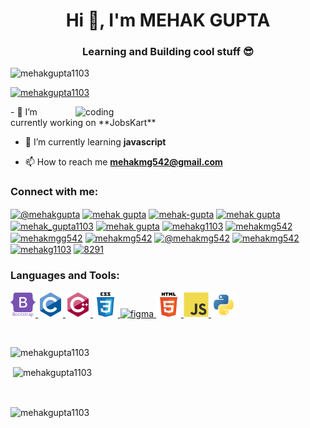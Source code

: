 <h1 align="center">Hi 👋, I'm MEHAK GUPTA</h1>
<h3 align="center">Learning and Building cool stuff 😎</h3>

<p align="left"> <img src="https://komarev.com/ghpvc/?username=mehakgupta1103&label=Profile%20views&color=0e75b6&style=flat" alt="mehakgupta1103" /> </p>

<p align="left"> <a href="https://github.com/ryo-ma/github-profile-trophy"><img src="https://github-profile-trophy.vercel.app/?username=mehakgupta1103" alt="mehakgupta1103" /></a> </p>

<img align = "right" alt="coding" width = 400 src = "https://media0.giphy.com/media/L1R1tvI9svkIWwpVYr/giphy.gif?cid=ecf05e47f8yc4gaa8mu5ou09e9x02uusstzevrgq6xudmx4q&rid=giphy.gif&ct=g"  >
- 🔭 I’m currently working on **JobsKart**

- 🌱 I’m currently learning **javascript**

- 📫 How to reach me **mehakmg542@gmail.com**

<h3 align="left">Connect with me:</h3>
<p align="left">
<a href="https://codepen.io/@mehakgupta" target="blank"><img align="center" src="https://raw.githubusercontent.com/rahuldkjain/github-profile-readme-generator/master/src/images/icons/Social/codepen.svg" alt="@mehakgupta" height="30" width="40" /></a>
<a href="https://linkedin.com/in/mehak gupta" target="blank"><img align="center" src="https://raw.githubusercontent.com/rahuldkjain/github-profile-readme-generator/master/src/images/icons/Social/linked-in-alt.svg" alt="mehak gupta" height="30" width="40" /></a>
<a href="https://stackoverflow.com/users/mehak-gupta" target="blank"><img align="center" src="https://raw.githubusercontent.com/rahuldkjain/github-profile-readme-generator/master/src/images/icons/Social/stack-overflow.svg" alt="mehak-gupta" height="30" width="40" /></a>
<a href="https://fb.com/mehak gupta" target="blank"><img align="center" src="https://raw.githubusercontent.com/rahuldkjain/github-profile-readme-generator/master/src/images/icons/Social/facebook.svg" alt="mehak gupta" height="30" width="40" /></a>
<a href="https://instagram.com/mehak_gupta1103" target="blank"><img align="center" src="https://raw.githubusercontent.com/rahuldkjain/github-profile-readme-generator/master/src/images/icons/Social/instagram.svg" alt="mehak_gupta1103" height="30" width="40" /></a>
<a href="https://dribbble.com/mehak gupta" target="blank"><img align="center" src="https://raw.githubusercontent.com/rahuldkjain/github-profile-readme-generator/master/src/images/icons/Social/dribbble.svg" alt="mehak gupta" height="30" width="40" /></a>
<a href="https://www.codechef.com/users/mehakg1103" target="blank"><img align="center" src="https://cdn.jsdelivr.net/npm/simple-icons@3.1.0/icons/codechef.svg" alt="mehakg1103" height="30" width="40" /></a>
<a href="https://www.hackerrank.com/mehakmg542" target="blank"><img align="center" src="https://raw.githubusercontent.com/rahuldkjain/github-profile-readme-generator/master/src/images/icons/Social/hackerrank.svg" alt="mehakmg542" height="30" width="40" /></a>
<a href="https://codeforces.com/profile/mehakmgg542" target="blank"><img align="center" src="https://raw.githubusercontent.com/rahuldkjain/github-profile-readme-generator/master/src/images/icons/Social/codeforces.svg" alt="mehakmgg542" height="30" width="40" /></a>
<a href="https://www.leetcode.com/mehakmg542" target="blank"><img align="center" src="https://raw.githubusercontent.com/rahuldkjain/github-profile-readme-generator/master/src/images/icons/Social/leet-code.svg" alt="mehakmg542" height="30" width="40" /></a>
<a href="https://www.hackerearth.com/@mehakmg542" target="blank"><img align="center" src="https://raw.githubusercontent.com/rahuldkjain/github-profile-readme-generator/master/src/images/icons/Social/hackerearth.svg" alt="@mehakmg542" height="30" width="40" /></a>
<a href="https://auth.geeksforgeeks.org/user/mehakmg542" target="blank"><img align="center" src="https://raw.githubusercontent.com/rahuldkjain/github-profile-readme-generator/master/src/images/icons/Social/geeks-for-geeks.svg" alt="mehakmg542" height="30" width="40" /></a>
<a href="https://www.topcoder.com/members/mehakg1103" target="blank"><img align="center" src="https://raw.githubusercontent.com/rahuldkjain/github-profile-readme-generator/master/src/images/icons/Social/topcoder.svg" alt="mehakg1103" height="30" width="40" /></a>
<a href="https://discord.gg/8291" target="blank"><img align="center" src="https://raw.githubusercontent.com/rahuldkjain/github-profile-readme-generator/master/src/images/icons/Social/discord.svg" alt="8291" height="30" width="40" /></a>
</p>

<h3 align="left">Languages and Tools:</h3>
<p align="left"> <a href="https://getbootstrap.com" target="_blank" rel="noreferrer"> <img src="https://raw.githubusercontent.com/devicons/devicon/master/icons/bootstrap/bootstrap-plain-wordmark.svg" alt="bootstrap" width="40" height="40"/> </a> <a href="https://www.cprogramming.com/" target="_blank" rel="noreferrer"> <img src="https://raw.githubusercontent.com/devicons/devicon/master/icons/c/c-original.svg" alt="c" width="40" height="40"/> </a> <a href="https://www.w3schools.com/cpp/" target="_blank" rel="noreferrer"> <img src="https://raw.githubusercontent.com/devicons/devicon/master/icons/cplusplus/cplusplus-original.svg" alt="cplusplus" width="40" height="40"/> </a> <a href="https://www.w3schools.com/css/" target="_blank" rel="noreferrer"> <img src="https://raw.githubusercontent.com/devicons/devicon/master/icons/css3/css3-original-wordmark.svg" alt="css3" width="40" height="40"/> </a> <a href="https://www.figma.com/" target="_blank" rel="noreferrer"> <img src="https://www.vectorlogo.zone/logos/figma/figma-icon.svg" alt="figma" width="40" height="40"/> </a> <a href="https://www.w3.org/html/" target="_blank" rel="noreferrer"> <img src="https://raw.githubusercontent.com/devicons/devicon/master/icons/html5/html5-original-wordmark.svg" alt="html5" width="40" height="40"/> </a> <a href="https://developer.mozilla.org/en-US/docs/Web/JavaScript" target="_blank" rel="noreferrer"> <img src="https://raw.githubusercontent.com/devicons/devicon/master/icons/javascript/javascript-original.svg" alt="javascript" width="40" height="40"/> </a> <a href="https://www.python.org" target="_blank" rel="noreferrer"> <img src="https://raw.githubusercontent.com/devicons/devicon/master/icons/python/python-original.svg" alt="python" width="40" height="40"/> </a> </p>
<br>
<p><img align="left" src="https://github-readme-stats.vercel.app/api/top-langs?username=mehakgupta1103&show_icons=true&locale=en&layout=compact" alt="mehakgupta1103" /></p>
<br>
<p>&nbsp;<img align="center" src="https://github-readme-stats.vercel.app/api?username=mehakgupta1103&show_icons=true&locale=en" alt="mehakgupta1103" /></p>
<br>
<p><img align="center" src="https://github-readme-streak-stats.herokuapp.com/?user=mehakgupta1103&" alt="mehakgupta1103" /></p>
